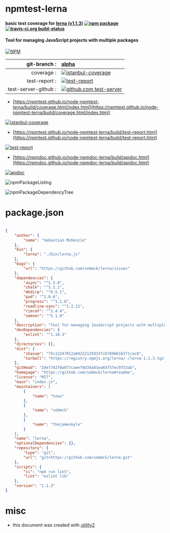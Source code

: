 # npmtest-lerna

#### basic test coverage for  [lerna (v1.1.3)](https://github.com/sebmck/lerna#readme)  [![npm package](https://img.shields.io/npm/v/npmtest-lerna.svg?style=flat-square)](https://www.npmjs.org/package/npmtest-lerna) [![travis-ci.org build-status](https://api.travis-ci.org/npmtest/node-npmtest-lerna.svg)](https://travis-ci.org/npmtest/node-npmtest-lerna)

#### Tool for managing JavaScript projects with multiple packages

[![NPM](https://nodei.co/npm/lerna.png?downloads=true&downloadRank=true&stars=true)](https://www.npmjs.com/package/lerna)

| git-branch : | [alpha](https://github.com/npmtest/node-npmtest-lerna/tree/alpha)|
|--:|:--|
| coverage : | [![istanbul-coverage](https://npmtest.github.io/node-npmtest-lerna/build/coverage.badge.svg)](https://npmtest.github.io/node-npmtest-lerna/build/coverage.html/index.html)|
| test-report : | [![test-report](https://npmtest.github.io/node-npmtest-lerna/build/test-report.badge.svg)](https://npmtest.github.io/node-npmtest-lerna/build/test-report.html)|
| test-server-github : | [![github.com test-server](https://npmtest.github.io/node-npmtest-lerna/GitHub-Mark-32px.png)](https://npmtest.github.io/node-npmtest-lerna/build/app/index.html) | | build-artifacts : | [![build-artifacts](https://npmtest.github.io/node-npmtest-lerna/glyphicons_144_folder_open.png)](https://github.com/npmtest/node-npmtest-lerna/tree/gh-pages/build)|

- [https://npmtest.github.io/node-npmtest-lerna/build/coverage.html/index.html](https://npmtest.github.io/node-npmtest-lerna/build/coverage.html/index.html)

[![istanbul-coverage](https://npmtest.github.io/node-npmtest-lerna/build/screenCapture.buildCi.browser.%252Ftmp%252Fbuild%252Fcoverage.lib.html.png)](https://npmtest.github.io/node-npmtest-lerna/build/coverage.html/index.html)

- [https://npmtest.github.io/node-npmtest-lerna/build/test-report.html](https://npmtest.github.io/node-npmtest-lerna/build/test-report.html)

[![test-report](https://npmtest.github.io/node-npmtest-lerna/build/screenCapture.buildCi.browser.%252Ftmp%252Fbuild%252Ftest-report.html.png)](https://npmtest.github.io/node-npmtest-lerna/build/test-report.html)

- [https://npmdoc.github.io/node-npmdoc-lerna/build/apidoc.html](https://npmdoc.github.io/node-npmdoc-lerna/build/apidoc.html)

[![apidoc](https://npmdoc.github.io/node-npmdoc-lerna/build/screenCapture.buildCi.browser.%252Ftmp%252Fbuild%252Fapidoc.html.png)](https://npmdoc.github.io/node-npmdoc-lerna/build/apidoc.html)

![npmPackageListing](https://npmtest.github.io/node-npmtest-lerna/build/screenCapture.npmPackageListing.svg)

![npmPackageDependencyTree](https://npmtest.github.io/node-npmtest-lerna/build/screenCapture.npmPackageDependencyTree.svg)



# package.json

```json

{
    "author": {
        "name": "Sebastian McKenzie"
    },
    "bin": {
        "lerna": "./bin/lerna.js"
    },
    "bugs": {
        "url": "https://github.com/sebmck/lerna/issues"
    },
    "dependencies": {
        "async": "^1.5.0",
        "chalk": "^1.1.1",
        "mkdirp": "^0.5.1",
        "pad": "^1.0.0",
        "progress": "^1.1.8",
        "readline-sync": "^1.2.21",
        "rimraf": "^2.4.4",
        "semver": "^5.1.0"
    },
    "description": "Tool for managing JavaScript projects with multiple packages",
    "devDependencies": {
        "eslint": "^1.10.3"
    },
    "directories": {},
    "dist": {
        "shasum": "75c12247012a842221259337c67896616371cac8",
        "tarball": "https://registry.npmjs.org/lerna/-/lerna-1.1.3.tgz"
    },
    "gitHead": "2de7742f8a077caeef8d34a81ea65f57ec9753ab",
    "homepage": "https://github.com/sebmck/lerna#readme",
    "license": "MIT",
    "main": "index.js",
    "maintainers": [
        {
            "name": "hzoo"
        },
        {
            "name": "sebmck"
        },
        {
            "name": "thejameskyle"
        }
    ],
    "name": "lerna",
    "optionalDependencies": {},
    "repository": {
        "type": "git",
        "url": "git+https://github.com/sebmck/lerna.git"
    },
    "scripts": {
        "ci": "npm run lint",
        "lint": "eslint lib"
    },
    "version": "1.1.3"
}
```



# misc
- this document was created with [utility2](https://github.com/kaizhu256/node-utility2)

